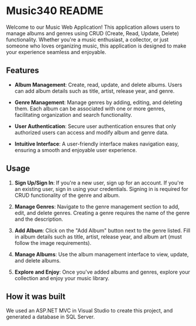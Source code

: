 # Music340 README

Welcome to our Music Web Application! This application allows users to manage albums and genres using CRUD (Create, Read, Update, Delete) functionality. Whether you're a music enthusiast, a collector, or just someone who loves organizing music, this application is designed to make your experience seamless and enjoyable.

## Features

- **Album Management**: Create, read, update, and delete albums. Users can add album details such as title, artist, release year, and genre.
  
- **Genre Management**: Manage genres by adding, editing, and deleting them. Each album can be associated with one or more genres, facilitating organization and search functionality.
  
- **User Authentication**: Secure user authentication ensures that only authorized users can access and modify album and genre data.
  
- **Intuitive Interface**: A user-friendly interface makes navigation easy, ensuring a smooth and enjoyable user experience.

## Usage

1. **Sign Up/Sign In**: If you're a new user, sign up for an account. If you're an existing user, sign in using your credentials. Signing in is required for CRUD functionality of the genre and album.
  
2. **Manage Genres**: Navigate to the genre management section to add, edit, and delete genres. Creating a genre requires the name of the genre and the description.

3. **Add Album**: Click on the "Add Album" button next to the genre listed. Fill in album details such as title, artist, release year, and album art (must follow the image requirements).
  
4. **Manage Albums**: Use the album management interface to view, update, and delete albums.

5. **Explore and Enjoy**: Once you've added albums and genres, explore your collection and enjoy your music library.

## How it was built

We used an ASP.NET MVC in Visual Studio to create this project, and generated a database in SQL Server. 
